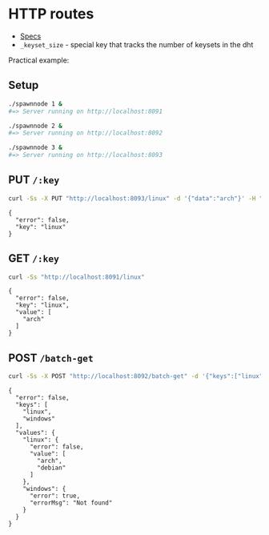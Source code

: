 # HTTP routes

- [Specs](openapi.yaml)
- `_keyset_size` - special key that tracks the number of keysets in the dht

Practical example:

## Setup

```sh
./spawnnode 1 &
#=> Server running on http://localhost:8091

./spawnnode 2 &
#=> Server running on http://localhost:8092

./spawnnode 3 &
#=> Server running on http://localhost:8093
```

## PUT `/:key`

```sh
curl -Ss -X PUT "http://localhost:8093/linux" -d '{"data":"arch"}' -H "Content-Type: application/json"
```

```
{
  "error": false,
  "key": "linux"
}
```

## GET `/:key`

```sh
curl -Ss "http://localhost:8091/linux"
```

```
{
  "error": false,
  "key": "linux",
  "value": [
    "arch"
  ]
}
```

## POST `/batch-get`

```sh
curl -Ss -X POST "http://localhost:8092/batch-get" -d '{"keys":["linux","windows"]}' -H "Content-Type: application/json"
```

```
{
  "error": false,
  "keys": [
    "linux",
    "windows"
  ],
  "values": {
    "linux": {
      "error": false,
      "value": [
        "arch",
        "debian"
      ]
    },
    "windows": {
      "error": true,
      "errorMsg": "Not found"
    }
  }
}
```
